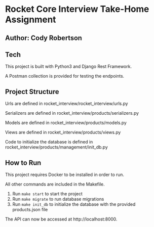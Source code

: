 # Rocket Core Interview Take-Home Assignment

## Author: Cody Robertson

## Tech

This project is built with Python3 and Django Rest Framework.

A Postman collection is provided for testing the endpoints.

## Project Structure

Urls are defined in rocket_interview/rocket_interview/urls.py

Serializers are defined in rocket_interview/products/serializers.py

Models are defined in rocket_interview/products/models.py

Views are defined in rocket_interview/products/views.py

Code to initialize the database is defined in rocket_interview/products/management/init_db.py

## How to Run

This project requires Docker to be installed in order to run.

All other commands are included in the Makefile.

1. Run `make start` to start the project
2. Run `make migrate` to run database migrations
3. Run `make init_db` to initialize the database with the provided products.json file

The API can now be accessed at http://localhost:8000.